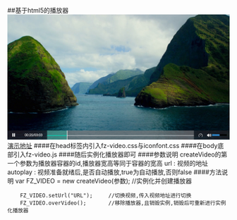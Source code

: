 ##基于html5的播放器
![image](./fzvideo.png)
[演示地址](https://fzninja.github.io/#/assembly/fz-video)
####在head标签内引入fz-video.css与iconfont.css
		<link rel="stylesheet" href="./fz-video.css">
		<link rel="stylesheet" href="./font/iconfont.css">
####在body底部引入fz-video.js
		<script src="./fz-video.js"></script>
####随后实例化播放器即可
		<script>
			var FZ_VIDEO = new createVideo(
	 		"testBox",	//容器的id
		 		{
		 			url 		: 'http://171.15.197.89/xdispatch/o8t28neoq.bkt.clouddn.com/test.mp4', 	//视频地址
		 			autoplay	: true			//是否自动播放
		 		}
	 		);
	 	</script>
####参数说明
		createVideo的第一个参数为播放器容器的id,播放器宽高等同于容器的宽高
		url			: 视频的地址
		autoplay	: 视频准备就绪后,是否自动播放,true为自动播放,否则false
####方法说明
		var FZ_VIDEO = new createVideo(参数);	//实例化并创建播放器

		FZ_VIDEO.setUrl("URL");		//切换视频,传入视频地址进行切换
		FZ_VIDEO.overVideo();		//移除播放器,且销毁实例,销毁后可重新进行实例化播放器